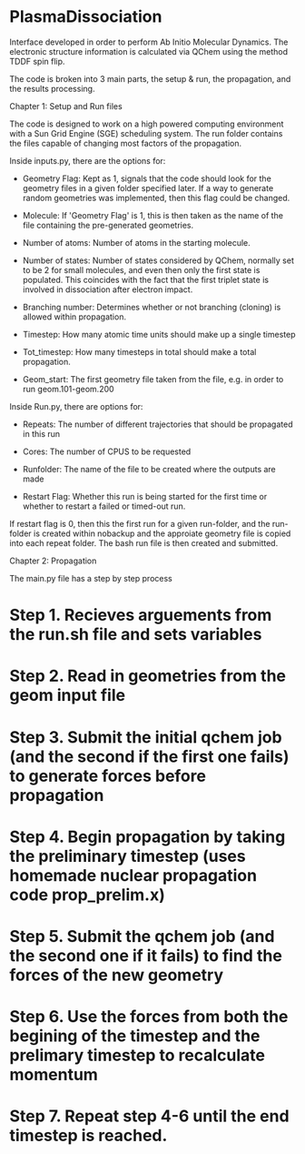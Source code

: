 # PlasmaDissociation


Interface developed in order to perform Ab Initio Molecular Dynamics. The electronic structure information is calculated via QChem using the method TDDF spin flip. 

The code is broken into 3 main parts, the setup & run, the propagation, and the results processing. 

Chapter 1: Setup and Run files 

The code is designed to work on a high powered computing environment with a Sun Grid Engine (SGE) scheduling system. The run folder contains the files capable of changing most factors of the propagation. 

Inside inputs.py, there are the options for: 
  - Geometry Flag: Kept as 1, signals that the code should look for the geometry files in a given folder specified later. If a way to generate random geometries was implemented,       then this flag could be changed.
    
  - Molecule: If 'Geometry Flag' is 1, this is then taken as the name of the file containing the pre-generated geometries.

  - Number of atoms: Number of atoms in the starting molecule.

  - Number of states: Number of states considered by QChem, normally set to be 2 for small molecules, and even then only the first state is populated. This coincides with the fact     that the first triplet state is involved in dissociation after electron impact.

  - Branching number: Determines whether or not branching (cloning) is allowed within propagation.

  - Timestep: How many atomic time units should make up a single timestep

  - Tot_timestep: How many timesteps in total should make a total propagation.

  - Geom_start: The first geometry file taken from the file, e.g. in order to run geom.101-geom.200

Inside Run.py, there are options for: 
  - Repeats: The number of different trajectories that should be propagated in this run

  - Cores: The number of CPUS to be requested

  - Runfolder: The name of the file to be created where the outputs are made

  - Restart Flag: Whether this run is being started for the first time or whether to restart a failed or timed-out run.

If restart flag is 0, then this the first run for a given run-folder, and the run-folder is created within nobackup and the approiate geometry file is copied into each repeat folder. The bash run file is then created and submitted.

Chapter 2: Propagation 

The main.py file has a step by step process 
#  Step 1. Recieves arguements from the run.sh file and sets variables 

#  Step 2. Read in geometries from the geom input file

#  Step 3. Submit the initial qchem job (and the second if the first one fails) to generate forces before propagation 

#  Step 4. Begin propagation by taking the preliminary timestep (uses homemade nuclear propagation code prop_prelim.x)
 
#  Step 5. Submit the qchem job (and the second one if it fails) to find the forces of the new geometry 

#  Step 6. Use the forces from both the begining of the timestep and the prelimary timestep to recalculate momentum 

#  Step 7. Repeat step 4-6 until the end timestep is reached. 




